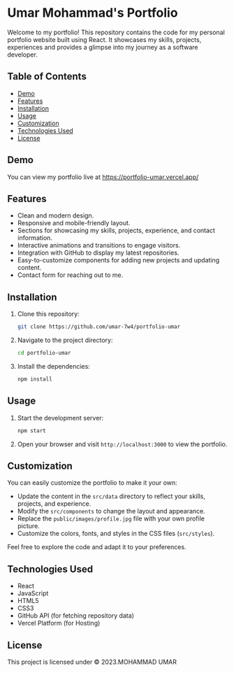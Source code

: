 # Umar Mohammad's Portfolio

Welcome to my portfolio! This repository contains the code for my personal portfolio website built using React. It showcases my skills, projects, experiences and provides a glimpse into my journey as a software developer.

## Table of Contents

- [Demo](#demo)
- [Features](#features)
- [Installation](#installation)
- [Usage](#usage)
- [Customization](#customization)
- [Technologies Used](#technologies-used)
- [License](#license)

## Demo

You can view my portfolio live at https://portfolio-umar.vercel.app/

## Features

- Clean and modern design.
- Responsive and mobile-friendly layout.
- Sections for showcasing my skills, projects, experience, and contact information.
- Interactive animations and transitions to engage visitors.
- Integration with GitHub to display my latest repositories.
- Easy-to-customize components for adding new projects and updating content.
- Contact form for reaching out to me.

## Installation

1. Clone this repository:

   ```bash
   git clone https://github.com/umar-7w4/portfolio-umar
   ```

2. Navigate to the project directory:

   ```bash
   cd portfolio-umar
   ```

3. Install the dependencies:

   ```bash
   npm install
   ```

## Usage

1. Start the development server:

   ```bash
   npm start
   ```

2. Open your browser and visit `http://localhost:3000` to view the portfolio.

## Customization

You can easily customize the portfolio to make it your own:

- Update the content in the `src/data` directory to reflect your skills, projects, and experience.
- Modify the `src/components` to change the layout and appearance.
- Replace the `public/images/profile.jpg` file with your own profile picture.
- Customize the colors, fonts, and styles in the CSS files (`src/styles`).

Feel free to explore the code and adapt it to your preferences.

## Technologies Used

- React
- JavaScript
- HTML5
- CSS3
- GitHub API (for fetching repository data)
- Vercel Platform (for Hosting)

## License

This project is licensed under © 2023.MOHAMMAD UMAR
